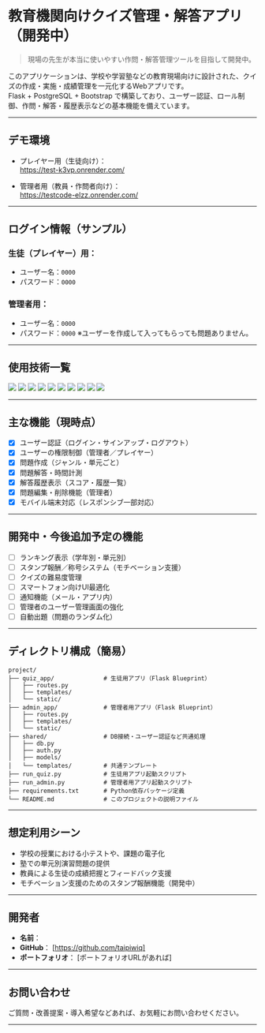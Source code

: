 # 教育機関向けクイズ管理・解答アプリ（開発中）
> 現場の先生が本当に使いやすい作問・解答管理ツールを目指して開発中。

このアプリケーションは、学校や学習塾などの教育現場向けに設計された、クイズの作成・実施・成績管理を一元化するWebアプリです。  
Flask + PostgreSQL + Bootstrap で構築しており、ユーザー認証、ロール制御、作問・解答・履歴表示などの基本機能を備えています。

---

## デモ環境

- プレイヤー用（生徒向け）：  
  https://test-k3vp.onrender.com/

- 管理者用（教員・作問者向け）：  
  https://testcode-elzz.onrender.com/

---

## ログイン情報（サンプル）

### 生徒（プレイヤー）用：
- ユーザー名：`0000`  
- パスワード：`0000`

### 管理者用：
- ユーザー名：`0000`  
- パスワード：`0000`  ※ユーザーを作成して入ってもらっても問題ありません。

---

## 使用技術一覧

<p style="display: inline">
  <!-- フロントエンド -->
  <img src="https://img.shields.io/badge/HTML5-E34F26?logo=html5&logoColor=white&style=for-the-badge">
  <img src="https://img.shields.io/badge/CSS3-1572B6?logo=css3&logoColor=white&style=for-the-badge">
  <img src="https://img.shields.io/badge/Bootstrap-7952B3?logo=bootstrap&logoColor=white&style=for-the-badge">
  <!-- バックエンド -->
  <img src="https://img.shields.io/badge/Python-3776AB?logo=python&logoColor=white&style=for-the-badge">
  <img src="https://img.shields.io/badge/Flask-000000?logo=flask&logoColor=white&style=for-the-badge">
  <img src="https://img.shields.io/badge/Flask--Login-000000?style=for-the-badge&logo=lock&logoColor=white">
  <img src="https://img.shields.io/badge/Werkzeug-308446?style=for-the-badge&logo=werkzeug&logoColor=white">
  <img src="https://img.shields.io/badge/PostgreSQL-336791?logo=postgresql&logoColor=white&style=for-the-badge">
  <!-- デプロイ・インフラ -->
  <img src="https://img.shields.io/badge/Render-46E3B7?style=for-the-badge&logo=render&logoColor=white">
  <img src="https://img.shields.io/badge/GitHub-181717?logo=github&style=for-the-badge&logoColor=white">
</p>

---

## 主な機能（現時点）

- [x] ユーザー認証（ログイン・サインアップ・ログアウト）
- [x] ユーザーの権限制御（管理者／プレイヤー）
- [x] 問題作成（ジャンル・単元ごと）
- [x] 問題解答・時間計測
- [x] 解答履歴表示（スコア・履歴一覧）
- [x] 問題編集・削除機能（管理者）
- [x] モバイル端末対応（レスポンシブ一部対応）

---

## 開発中・今後追加予定の機能

- [ ] ランキング表示（学年別・単元別）
- [ ] スタンプ報酬／称号システム（モチベーション支援）
- [ ] クイズの難易度管理
- [ ] スマートフォン向けUI最適化
- [ ] 通知機能（メール・アプリ内）
- [ ] 管理者のユーザー管理画面の強化
- [ ] 自動出題（問題のランダム化）

---

## ディレクトリ構成（簡易）

```
project/
├── quiz_app/              # 生徒用アプリ（Flask Blueprint）
│   ├── routes.py
│   ├── templates/
│   └── static/
├── admin_app/             # 管理者用アプリ（Flask Blueprint）
│   ├── routes.py
│   ├── templates/
│   └── static/
├── shared/                # DB接続・ユーザー認証など共通処理
│   ├── db.py
│   ├── auth.py
│   ├── models/
│   └── templates/         # 共通テンプレート
├── run_quiz.py            # 生徒用アプリ起動スクリプト
├── run_admin.py           # 管理者用アプリ起動スクリプト
├── requirements.txt       # Python依存パッケージ定義
└── README.md              # このプロジェクトの説明ファイル

```

---

## 想定利用シーン

- 学校の授業における小テストや、課題の電子化
- 塾での単元別演習問題の提供
- 教員による生徒の成績把握とフィードバック支援
- モチベーション支援のためのスタンプ報酬機能（開発中）

---

## 開発者

- **名前**：  
- **GitHub**： [https://github.com/taipiwiq]  
- **ポートフォリオ**： [ポートフォリオURLがあれば]

---

## お問い合わせ

ご質問・改善提案・導入希望などあれば、お気軽にお問い合わせください。

---


